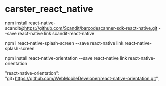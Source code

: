 # carster_react_native

npm install react-native-scandit@https://github.com/Scandit/barcodescanner-sdk-react-native.git --save
react-native link scandit-react-native


npm i react-native-splash-screen --save
react-native link react-native-splash-screen

npm install react-native-orientation --save
react-native link react-native-orientation

"react-native-orientation": "git+https://github.com/WebMobileDeveloper/react-native-orientation.git",